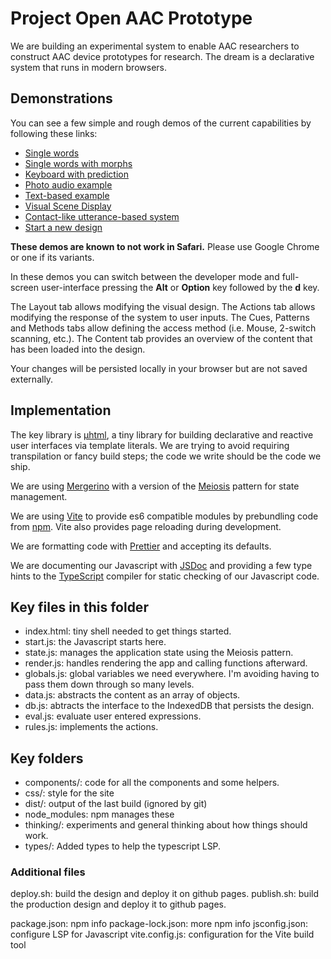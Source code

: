 # Project Open AAC Prototype

We are building an experimental system to enable AAC researchers to construct AAC device prototypes for research.
The dream is a declarative system that runs in modern browsers.

## Demonstrations

You can see a few simple and rough demos of the current capabilities by following these links:

- <a href="https://unc-project-open-aac.github.io/OS-DPI/?fetch=examples/updated/grid_ex_1.osdpi">Single words</a>
- <a href="https://unc-project-open-aac.github.io/OS-DPI/?fetch=examples/updated/grid_ex_2.osdpi">Single words with morphs</a>
- <a href="https://unc-project-open-aac.github.io/OS-DPI/?fetch=examples/updated/keyboard_predict_ex_1.osdpi">Keyboard with prediction</a>
- <a href="https://unc-project-open-aac.github.io/OS-DPI/?fetch=examples/updated/photo_audio_ex_1.osdpi">Photo audio example</a>
- <a href="https://unc-project-open-aac.github.io/OS-DPI/?fetch=examples/updated/text_tabs_ex_1.osdpi">Text-based example</a>
- <a href="https://unc-project-open-aac.github.io/OS-DPI/?fetch=examples/updated/VSD_ex_1.osdpi">Visual Scene Display</a>
- <a href="https://unc-project-open-aac.github.io/OS-DPI/?fetch=examples/updated/utterance_Contact.osdpi">Contact-like utterance-based system</a>
- <a href="https://unc-project-open-aac.github.io/OS-DPI/#new">Start a new design</a>

**These demos are known to not work in Safari.** Please use Google Chrome or one if its variants.

In these demos you can switch between the developer mode and full-screen user-interface pressing the **Alt** or **Option** key followed by the **d** key.

The Layout tab allows modifying the visual design. The Actions tab allows modifying the response of the system to user inputs.
The Cues, Patterns and Methods tabs allow defining the access method (i.e. Mouse, 2-switch scanning, etc.).
The Content tab provides an overview of the content that has been loaded into the design.

Your changes will be persisted locally in your browser but are not saved externally.

## Implementation

The key library is <a href="https://github.com/WebReflection/uhtml">&mu;html</a>, a tiny library for building declarative and reactive user interfaces
via template literals. We are trying to avoid requiring transpilation or fancy build steps; the code we write should be the code we ship.

We are using <a href="https://github.com/fuzetsu/mergerino">Mergerino</a> with a version of the <a href="http://meiosis.js.org/">Meiosis</a> pattern
for state management.

We are using <a href="https://vitejs.dev/">Vite</a> to provide es6 compatible modules by prebundling code from <a href="https://www.npmjs.com/">npm</a>.
Vite also provides page reloading during development.

We are formatting code with <a href="https://prettier.io/">Prettier</a> and accepting its defaults.

We are documenting our Javascript with <a href="https://jsdoc.app/">JSDoc</a> and providing a few type hints to the
<a href="https://www.typescriptlang.org/">TypeScript</a> compiler for static checking of our Javascript code.

## Key files in this folder

- index.html: tiny shell needed to get things started.
- start.js: the Javascript starts here.
- state.js: manages the application state using the Meiosis pattern.
- render.js: handles rendering the app and calling functions afterward.
- globals.js: global variables we need everywhere. I'm avoiding having to pass them down
  through so many levels.
- data.js: abstracts the content as an array of objects.
- db.js: abtracts the interface to the IndexedDB that persists the design.
- eval.js: evaluate user entered expressions.
- rules.js: implements the actions.

## Key folders

- components/: code for all the components and some helpers.
- css/: style for the site
- dist/: output of the last build (ignored by git)
- node_modules: npm manages these
- thinking/: experiments and general thinking about how things should work.
- types/: Added types to help the typescript LSP.

### Additional files

deploy.sh: build the design and deploy it on github pages.
publish.sh: build the production design and deploy it to github pages.

package.json: npm info
package-lock.json: more npm info
jsconfig.json: configure LSP for Javascript
vite.config.js: configuration for the Vite build tool
